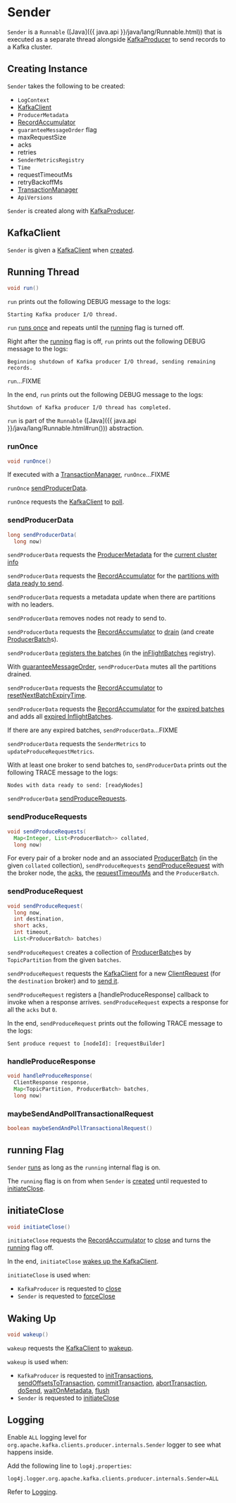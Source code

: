 # Sender

`Sender` is a `Runnable` ([Java]({{ java.api }}/java/lang/Runnable.html)) that is executed as a separate thread alongside [KafkaProducer](KafkaProducer.md#sender) to send records to a Kafka cluster.

## Creating Instance

`Sender` takes the following to be created:

* <span id="logContext"> `LogContext`
* [KafkaClient](#client)
* <span id="metadata"> `ProducerMetadata`
* <span id="accumulator"> [RecordAccumulator](RecordAccumulator.md)
* <span id="guaranteeMessageOrder"> `guaranteeMessageOrder` flag
* <span id="maxRequestSize"> maxRequestSize
* <span id="acks"> acks
* <span id="retries"> retries
* <span id="metricsRegistry"> `SenderMetricsRegistry`
* <span id="time"> `Time`
* <span id="requestTimeoutMs"> requestTimeoutMs
* <span id="retryBackoffMs"> retryBackoffMs
* <span id="transactionManager"> [TransactionManager](TransactionManager.md)
* <span id="apiVersions"> `ApiVersions`

`Sender` is created along with [KafkaProducer](KafkaProducer.md#sender).

## <span id="client"> KafkaClient

`Sender` is given a [KafkaClient](../KafkaClient.md) when [created](#creating-instance).

## <span id="run"> Running Thread

```java
void run()
```

`run` prints out the following DEBUG message to the logs:

```text
Starting Kafka producer I/O thread.
```

`run` [runs once](#runOnce) and repeats until the [running](#running) flag is turned off.

Right after the [running](#running) flag is off, `run` prints out the following DEBUG message to the logs:

```text
Beginning shutdown of Kafka producer I/O thread, sending remaining records.
```

`run`...FIXME

In the end, `run` prints out the following DEBUG message to the logs:

```text
Shutdown of Kafka producer I/O thread has completed.
```

`run` is part of the `Runnable` ([Java]({{ java.api }}/java/lang/Runnable.html#run())) abstraction.

### <span id="runOnce"> runOnce

```java
void runOnce()
```

If executed with a [TransactionManager](#transactionManager), `runOnce`...FIXME

`runOnce` [sendProducerData](#sendProducerData).

`runOnce` requests the [KafkaClient](#client) to [poll](../KafkaClient.md#poll).

### <span id="sendProducerData"> sendProducerData

```java
long sendProducerData(
  long now)
```

`sendProducerData` requests the [ProducerMetadata](#metadata) for the [current cluster info](../Metadata.md#fetch)

`sendProducerData` requests the [RecordAccumulator](#accumulator) for the [partitions with data ready to send](RecordAccumulator.md#ready).

`sendProducerData` requests a metadata update when there are partitions with no leaders.

`sendProducerData` removes nodes not ready to send to.

`sendProducerData` requests the [RecordAccumulator](#accumulator) to [drain](RecordAccumulator.md#drain) (and create [ProducerBatch](ProducerBatch.md)s).

`sendProducerData` [registers the batches](#addToInflightBatches) (in the [inFlightBatches](#inFlightBatches) registry).

With [guaranteeMessageOrder](#guaranteeMessageOrder), `sendProducerData` mutes all the partitions drained.

`sendProducerData` requests the [RecordAccumulator](#accumulator) to [resetNextBatchExpiryTime](RecordAccumulator.md#resetNextBatchExpiryTime).

`sendProducerData` requests the [RecordAccumulator](#accumulator) for the [expired batches](RecordAccumulator.md#expiredBatches) and adds all [expired InflightBatches](#getExpiredInflightBatches).

If there are any expired batches, `sendProducerData`...FIXME

`sendProducerData` requests the `SenderMetrics` to `updateProduceRequestMetrics`.

With at least one broker to send batches to, `sendProducerData` prints out the following TRACE message to the logs:

```text
Nodes with data ready to send: [readyNodes]
```

`sendProducerData` [sendProduceRequests](#sendProduceRequests).

### <span id="sendProduceRequests"> sendProduceRequests

```java
void sendProduceRequests(
  Map<Integer, List<ProducerBatch>> collated,
  long now)
```

For every pair of a broker node and an associated [ProducerBatch](ProducerBatch.md) (in the given `collated` collection), `sendProduceRequests` [sendProduceRequest](#sendProduceRequest) with the broker node, the [acks](#acks), the [requestTimeoutMs](#requestTimeoutMs) and the `ProducerBatch`.

### <span id="sendProduceRequest"> sendProduceRequest

```java
void sendProduceRequest(
  long now,
  int destination,
  short acks,
  int timeout,
  List<ProducerBatch> batches)
```

`sendProduceRequest` creates a collection of [ProducerBatch](ProducerBatch.md)es by `TopicPartition` from the given `batches`.

`sendProduceRequest` requests the [KafkaClient](#client) for a new [ClientRequest](../KafkaClient.md#newClientRequest) (for the `destination` broker) and to [send it](../KafkaClient.md#send).

`sendProduceRequest` registers a [handleProduceResponse] callback to invoke when a response arrives. `sendProduceRequest` expects a response for all the `acks` but `0`.

In the end, `sendProduceRequest` prints out the following TRACE message to the logs:

```text
Sent produce request to [nodeId]: [requestBuilder]
```

### <span id="handleProduceResponse"> handleProduceResponse

```java
void handleProduceResponse(
  ClientResponse response,
  Map<TopicPartition, ProducerBatch> batches,
  long now)
```

### <span id="maybeSendAndPollTransactionalRequest"> maybeSendAndPollTransactionalRequest

```java
boolean maybeSendAndPollTransactionalRequest()
```

## <span id="running"><span id="isRunning"> running Flag

`Sender` [runs](#run) as long as the `running` internal flag is on.

The `running` flag is on from when `Sender` is [created](#creating-instance) until requested to [initiateClose](#initiateClose).

## <span id="initiateClose"> initiateClose

```java
void initiateClose()
```

`initiateClose` requests the [RecordAccumulator](#accumulator) to [close](RecordAccumulator.md#close) and turns the [running](#running) flag off.

In the end, `initiateClose` [wakes up the KafkaClient](#wakeup).

`initiateClose` is used when:

* `KafkaProducer` is requested to [close](KafkaProducer.md#close)
* `Sender` is requested to [forceClose](#forceClose)

## <span id="wakeup"> Waking Up

```java
void wakeup()
```

`wakeup` requests the [KafkaClient](#client) to [wakeup](../KafkaClient.md#wakeup).

`wakeup` is used when:

* `KafkaProducer` is requested to [initTransactions](KafkaProducer.md#initTransactions), [sendOffsetsToTransaction](KafkaProducer.md#sendOffsetsToTransaction), [commitTransaction](KafkaProducer.md#commitTransaction), [abortTransaction](KafkaProducer.md#abortTransaction), [doSend](KafkaProducer.md#doSend), [waitOnMetadata](KafkaProducer.md#waitOnMetadata), [flush](KafkaProducer.md#flush)
* `Sender` is requested to [initiateClose](#initiateClose)

## Logging

Enable `ALL` logging level for `org.apache.kafka.clients.producer.internals.Sender` logger to see what happens inside.

Add the following line to `log4j.properties`:

```text
log4j.logger.org.apache.kafka.clients.producer.internals.Sender=ALL
```

Refer to [Logging](../../logging.md).

